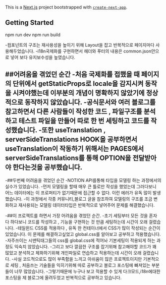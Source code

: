This is a [Next.js](https://nextjs.org/) project bootstrapped with [`create-next-app`](https://github.com/vercel/next.js/tree/canary/packages/create-next-app).

## Getting Started

npm run dev
npm run build 
 
 
 -컴포넌트의 구조는 재사용성을 높이기 위해 Layout을 잡고 반복적으로 페이지마다 사용해두었습니다.
 -i18n국제화를 구현하면서 헤더와 푸터의 내용은 common.json안으로 넣어 보다 유지보수성을 높였습니다.
 
 ##어려움을 겪었던 순간 
 -처음 국제화를 접했을 때 페이지의 단위에서 getStaticProps로 locale을 감지시켜 동작을 시켜야했는데 이부분의 개념이 명확하지 않았기에 정상적으로 동작하지 않았습니다.
 -공식문서와 여러 블로그를 참고하면서 다른 사람들이 작성한 코드 , 파일구조를 분석하고 테스트 파일을 만들어 따로 한 번 세팅하고 코드를 작성했습니다.
 -또한 useTranslation , serverSideTranslations HOOK을 공부하면서 useTranslation이 작동하기 위해서는 PAGES에서  serverSideTranslations를 통해 OPTION을 전달받아야 한다는것을 공부했습니다.
 - 
 -##두번째 어려움을 겪었던 순간 
 -NOTION API를통해 타입을 모델링 하는 과정에서의 실수가 있었습니다.
 -먼저 모델링을 할때 매우 큰 틀로만 작성을 했었는데 그러다보니 어느 데이터에는 이 프로퍼티가 없기때문에 접근할 수 없다. 이런 에러가 유독 많이 발생했습니다.
 -이 과정에서 각종 커뮤니티,블로그 글을 참조하여 모델링의 구조를 조금 변화하고 재사용되는 모델링 데이터타입은 반복적으로 넣어주어 문제를 해결했습니다.
 
 -##이 프로젝트를 하면서 가장 어려움을 겪었던 순간.
 -초기 세팅부터 모든 것을 혼자 다 하다보니 코드를 작성하고 , 기능을 구현하는 것 만큼 세팅하는데 시간이 오래 걸렸습니다.
 -테일윈드 CSS를 적용하다 , 유독 한 컨테이너에서 CSS가 많이 작성되는 순간이 있었습니다. 이 문제를 해결하고싶었고 global.css를 알아보고 공부하고 적용했습니다. 
 -자주쓰이는 시맨틱태그들의 css를 global.css에 적어놔 기본세팅이 적용되게 하는 과정도 익숙치 않았습니다.
 -그리고 보다 깔끔한 구조를 잡기위해 참고해야할 코드가 꽤 많았고 분석하고 체화하기위해 개인파일로 연습하고 적용하는데 시간이 오래 걸렸습니다.
 -사실 코드적으로도 많이 부족함을 느끼고 아쉬움이 많은 프로젝트이지만 기본적으로 세팅 , 처음쓰는 기술들을 익히기위해 따로 공부하고 블로그 포스팅에 빠져있는 부분들이 너무 많았습니다.
 -그렇기때문에 누구나 보고 적용할 수 있게 다크모드,i18n에대한 포스팅을 제 블로그에 올려두었고 반복적으로 공부하고 있습니다.
 
 

